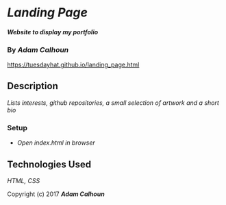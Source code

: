 # _Landing Page_

#### _Website to display my portfolio_

### By _Adam Calhoun_

https://tuesdayhat.github.io/landing_page.html

## Description

_Lists interests, github repositories, a small selection of artwork and a short bio_

### Setup
* _Open index.html in browser_

## Technologies Used
_HTML, CSS_

Copyright (c) 2017 **_Adam Calhoun_**
